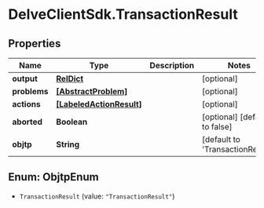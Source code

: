 # DelveClientSdk.TransactionResult

## Properties

Name | Type | Description | Notes
------------ | ------------- | ------------- | -------------
**output** | [**RelDict**](RelDict.md) |  | [optional] 
**problems** | [**[AbstractProblem]**](AbstractProblem.md) |  | [optional] 
**actions** | [**[LabeledActionResult]**](LabeledActionResult.md) |  | [optional] 
**aborted** | **Boolean** |  | [optional] [default to false]
**objtp** | **String** |  | [default to &#39;TransactionResult&#39;]



## Enum: ObjtpEnum


* `TransactionResult` (value: `"TransactionResult"`)




